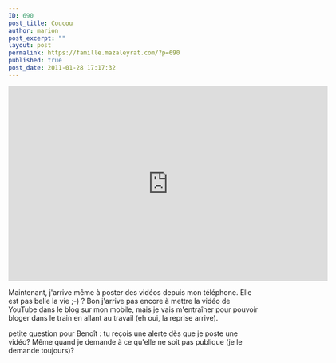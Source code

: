 ```yaml
---
ID: 690
post_title: Coucou
author: marion
post_excerpt: ""
layout: post
permalink: https://famille.mazaleyrat.com/?p=690
published: true
post_date: 2011-01-28 17:17:32
---
```

<iframe title="YouTube video player" class="youtube-player" type="text/html" width="640" height="390" src="http://www.youtube.com/embed/Knwg-OzV4TA" frameborder="0" allowFullScreen></iframe>

Maintenant, j'arrive même à poster des vidéos depuis mon téléphone. Elle est pas belle la vie ;-) ?
Bon j'arrive pas encore à mettre la vidéo de YouTube dans le blog sur mon mobile, mais je vais m'entraîner pour pouvoir bloger dans le train en allant au travail (eh oui, la reprise arrive).

petite question pour Benoît : tu reçois une alerte dès que je poste une vidéo? Même quand je demande à ce qu'elle ne soit pas publique (je le demande toujours)?